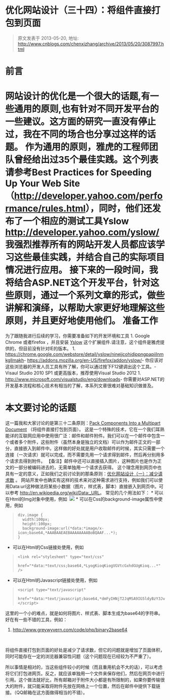 # 优化网站设计（三十四）：将组件直接打包到页面 
> 原文发表于 2013-05-20, 地址: http://www.cnblogs.com/chenxizhang/archive/2013/05/20/3087997.html 


前言
==

 网站设计的优化是一个很大的话题,有一些通用的原则,也有针对不同开发平台的一些建议。这方面的研究一直没有停止过，我在不同的场合也分享过这样的话题。 作为通用的原则，雅虎的工程师团队曾经给出过35个最佳实践。这个列表请参考Best Practices for Speeding Up Your Web Site  （<http://developer.yahoo.com/performance/rules.html>），同时，他们还发布了一个相应的测试工具Yslow <http://developer.yahoo.com/yslow/> 我强烈推荐所有的网站开发人员都应该学习这些最佳实践，并结合自己的实际项目情况进行应用。 接下来的一段时间，我将结合ASP.NET这个开发平台，针对这些原则，通过一个系列文章的形式，做些讲解和演绎，以帮助大家更好地理解这些原则，并且更好地使用他们。 准备工作
====

 为了跟随我进行后续的学习，你需要准备如下的开发环境和工具 1. Google Chrome 或者firefox ，并且安装 [Yslow](http://yslow.org/ruleset-matrix/) 这个扩展组件.请注意，这个组件是雅虎提供的，但目前没有针对IE的版本。
	1. <https://chrome.google.com/webstore/detail/yslow/ninejjcohidippngpapiilnmkgllmakh>- <https://addons.mozilla.org/en-US/firefox/addon/yslow/>- 你应该对这些浏览器的开发人员工具有所了解，你可以通过按下F12键调出这个工具。- Visaul Studio 2010 SP1 或更高版本，推荐使用Visual Studio 2012
	1. <http://www.microsoft.com/visualstudio/eng/downloads>- 你需要对ASP.NET的开发基本流程和核心技术有相当的了解，本系列文章很难对基础知识做普及。

 本文要讨论的话题
========

 这一篇我和大家讨论的是第三十二条原则：[Pack Components Into a Multipart Document](http://developer.yahoo.com/performance/rules.html#multipart) （将组件直接打包到页面）。 这是一个特殊的技术，它在一个我们耳熟能详的互联网应用中使用很广泛：邮件和邮件附件。我们可以在一个邮件中包含一个或者多个附件，这些附件（虽然本身是独立的文档）可以作为邮件正文的一部分，直接嵌入到邮件中。这样做的好处就是用户收取邮件的时候，其实只需要一个连接（一次请求）就可以完成，而不需要先用一个请求得到邮件，然后再分别用多个请求去得到附件。 【备注】邮件中还可以直接插入图片，这种图片也是作为正文的一部分被编码进去的，无需单独用一个请求去获得。 这个理念用到网页中也具有一定的意义，正如我们之前讨论到的那条原则：[优化网站设计（一）：减少请求数](http://www.cnblogs.com/chenxizhang/archive/2013/04/29/3050839.html) 。 网站开发中也确实有这样的技术来对这种需求进行支持，例如我们可以使用Data:url这种做法将某些小数据（图片，样式表，脚本）直接嵌入到网页中。可以参考 <http://en.wikipedia.org/wiki/Data:_URL>。 常见的几个用法如下： * 可以在Html的Img对象中使用，例如  <img src="*data:*image/x-icon;base64,*AAABAAEAEBAAAAAAAABoBQAAF...*" /> * 可以在Css的background-image属性中使用，例如

 
> 
> ```
> div.image {  
>   width:100px;  
>   height:100px;  
>   background-image:url(*data:*image/x-icon;base64,*AAABAAEAEBAAAAAAAABoBQAAF...*);  
> }
> ```
> 


* 可以在Html的Css链接处使用，例如



> 
> ```
> <link rel="stylesheet" type="text/css"  
>   href="*data:*text/css;base64,*LyogKioqKiogVGVtcGxhdGUgKioq...*" />
> ```
> 


* 可以在Html的Javascript链接处使用，例如



> 
> ```
> <script type="text/javascript"  
>   href="*data:*text/javascript;base64,*dmFyIHNjT2JqMSA9IG5ldyBzY3Jv...*"></script>
> ```
> 


这里的一个小的难点，就是如何将图片、样式表、脚本生成为base64的字符串。好在有一些不错的工具，例如： 
1. <http://www.greywyvern.com/code/php/binary2base64>


 


将组件直接打包到页面的好处是减少了请求数，但它的问题就是增加了页面体积，同时可能存在一定的浏览器兼容性问题（这个问题现在已经较为不严重了）。


所以事情是相对的，当这些组件较小的时候（而且重用机会不大的话），可以考虑将它们打包进网页。反之，就应该单独用一个文件来保存他们，然后在网页中进行引用。这个做法就好比，所有邮箱对于附件大小都是有所限制的，如果你要传输很大的附件，就只能采取将附件先放在网络上一个位置，然后在邮件中提供下载链接。（QQ邮箱在这方面做得相当的不错）。























